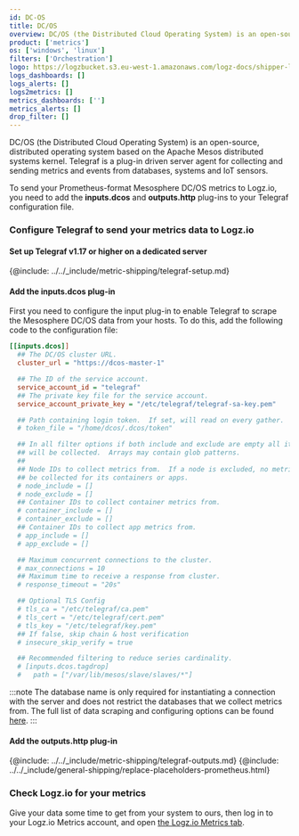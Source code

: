 ```yaml
---
id: DC-OS
title: DC/OS
overview: DC/OS (the Distributed Cloud Operating System) is an open-source, distributed operating system based on the Apache Mesos distributed systems kernel. Telegraf is a plug-in driven server agent for collecting and sending metrics and events from databases, systems and IoT sensors.
product: ['metrics']
os: ['windows', 'linux']
filters: ['Orchestration']
logo: https://logzbucket.s3.eu-west-1.amazonaws.com/logz-docs/shipper-logos/dcos.png
logs_dashboards: []
logs_alerts: []
logs2metrics: []
metrics_dashboards: ['']
metrics_alerts: []
drop_filter: []
---
```




DC/OS (the Distributed Cloud Operating System) is an open-source, distributed operating system based on the Apache Mesos distributed systems kernel. Telegraf is a plug-in driven server agent for collecting and sending metrics and events from databases, systems and IoT sensors.

To send your Prometheus-format Mesosphere DC/OS metrics to Logz.io, you need to add the **inputs.dcos** and **outputs.http** plug-ins to your Telegraf configuration file.

### Configure Telegraf to send your metrics data to Logz.io

 

#### Set up Telegraf v1.17 or higher on a dedicated server

{@include: ../../_include/metric-shipping/telegraf-setup.md}
 
#### Add the inputs.dcos plug-in

First you need to configure the input plug-in to enable Telegraf to scrape the Mesosphere DC/OS data from your hosts. To do this, add the following code to the configuration file:


``` ini
[[inputs.dcos]]
  ## The DC/OS cluster URL.
  cluster_url = "https://dcos-master-1"

  ## The ID of the service account.
  service_account_id = "telegraf"
  ## The private key file for the service account.
  service_account_private_key = "/etc/telegraf/telegraf-sa-key.pem"

  ## Path containing login token.  If set, will read on every gather.
  # token_file = "/home/dcos/.dcos/token"

  ## In all filter options if both include and exclude are empty all items
  ## will be collected.  Arrays may contain glob patterns.
  ##
  ## Node IDs to collect metrics from.  If a node is excluded, no metrics will
  ## be collected for its containers or apps.
  # node_include = []
  # node_exclude = []
  ## Container IDs to collect container metrics from.
  # container_include = []
  # container_exclude = []
  ## Container IDs to collect app metrics from.
  # app_include = []
  # app_exclude = []

  ## Maximum concurrent connections to the cluster.
  # max_connections = 10
  ## Maximum time to receive a response from cluster.
  # response_timeout = "20s"

  ## Optional TLS Config
  # tls_ca = "/etc/telegraf/ca.pem"
  # tls_cert = "/etc/telegraf/cert.pem"
  # tls_key = "/etc/telegraf/key.pem"
  ## If false, skip chain & host verification
  # insecure_skip_verify = true

  ## Recommended filtering to reduce series cardinality.
  # [inputs.dcos.tagdrop]
  #   path = ["/var/lib/mesos/slave/slaves/*"]
```

:::note
The database name is only required for instantiating a connection with the server and does not restrict the databases that we collect metrics from. The full list of data scraping and configuring options can be found [here](https://github.com/influxdata/telegraf/blob/release-1.18/plugins/inputs/dcos/README.md).
:::
 

#### Add the outputs.http plug-in

{@include: ../../_include/metric-shipping/telegraf-outputs.md}
{@include: ../../_include/general-shipping/replace-placeholders-prometheus.html}

### Check Logz.io for your metrics

Give your data some time to get from your system to ours, then log in to your Logz.io Metrics account, and open [the Logz.io Metrics tab](https://app.logz.io/#/dashboard/metrics/).


 
